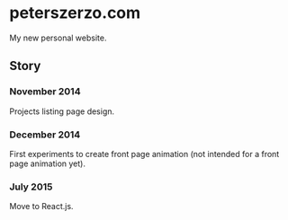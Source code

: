 # peterszerzo.com

My new personal website.

## Story

### November 2014

Projects listing page design.

### December 2014

First experiments to create front page animation (not intended for a front page animation yet).

### July 2015

Move to React.js.